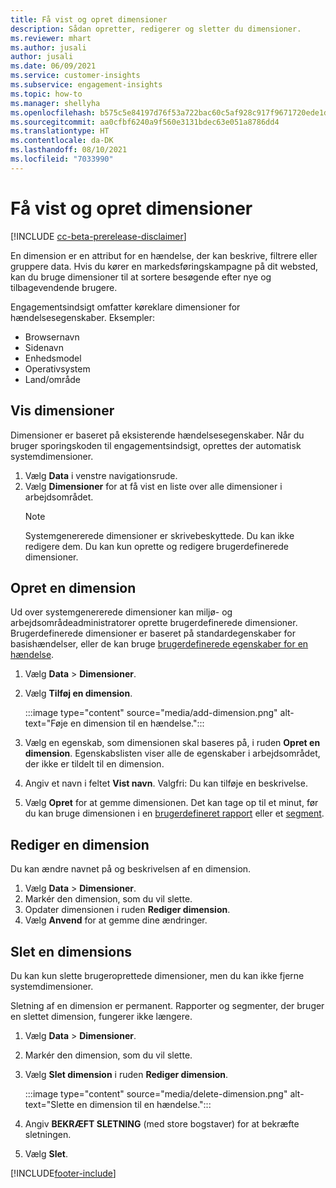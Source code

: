 ```yaml
---
title: Få vist og opret dimensioner
description: Sådan opretter, redigerer og sletter du dimensioner.
ms.reviewer: mhart
ms.author: jusali
author: jusali
ms.date: 06/09/2021
ms.service: customer-insights
ms.subservice: engagement-insights
ms.topic: how-to
ms.manager: shellyha
ms.openlocfilehash: b575c5e84197d76f53a722bac60c5af928c917f9671720ede1de38c4a7478be4
ms.sourcegitcommit: aa0cfbf6240a9f560e3131bdec63e051a8786dd4
ms.translationtype: HT
ms.contentlocale: da-DK
ms.lasthandoff: 08/10/2021
ms.locfileid: "7033990"
---
```

# <a name="view-and-create-dimensions"></a>Få vist og opret dimensioner

[!INCLUDE [cc-beta-prerelease-disclaimer](includes/cc-beta-prerelease-disclaimer.md)]

En dimension er en attribut for en hændelse, der kan beskrive, filtrere eller gruppere data. Hvis du kører en markedsføringskampagne på dit websted, kan du bruge dimensioner til at sortere besøgende efter nye og tilbagevendende brugere.  

Engagementsindsigt omfatter køreklare dimensioner for hændelsesegenskaber. Eksempler:

- Browsernavn
- Sidenavn
- Enhedsmodel
- Operativsystem
- Land/område

## <a name="view-dimensions"></a>Vis dimensioner

Dimensioner er baseret på eksisterende hændelsesegenskaber. Når du bruger sporingskoden til engagementsindsigt, oprettes der automatisk systemdimensioner.

1. Vælg **Data** i venstre navigationsrude. 
1. Vælg **Dimensioner** for at få vist en liste over alle dimensioner i arbejdsområdet. 
   > [!NOTE]
   > Systemgenererede dimensioner er skrivebeskyttede. Du kan ikke redigere dem. Du kan kun oprette og redigere brugerdefinerede dimensioner.

## <a name="create-a-dimension"></a>Opret en dimension

Ud over systemgenererede dimensioner kan miljø- og arbejdsområdeadministratorer oprette brugerdefinerede dimensioner. Brugerdefinerede dimensioner er baseret på standardegenskaber for basishændelser, eller de kan bruge [brugerdefinerede egenskaber for en hændelse](advanced-SDK-implementation.md).

1. Vælg **Data** > **Dimensioner**.
1. Vælg **Tilføj en dimension**.

   :::image type="content" source="media/add-dimension.png" alt-text="Føje en dimension til en hændelse.":::

1. Vælg en egenskab, som dimensionen skal baseres på, i ruden **Opret en dimension**. Egenskabslisten viser alle de egenskaber i arbejdsområdet, der ikke er tildelt til en dimension.
1. Angiv et navn i feltet **Vist navn**. Valgfri: Du kan tilføje en beskrivelse.
1. Vælg **Opret** for at gemme dimensionen. Det kan tage op til et minut, før du kan bruge dimensionen i en [brugerdefineret rapport](custom-reports.md) eller et [segment](segments.md). 

## <a name="edit-a-dimension"></a>Rediger en dimension

Du kan ændre navnet på og beskrivelsen af en dimension.

1. Vælg **Data** > **Dimensioner**.
1. Markér den dimension, som du vil slette.
1. Opdater dimensionen i ruden **Rediger dimension**.
1. Vælg **Anvend** for at gemme dine ændringer.

## <a name="delete-a-dimension"></a>Slet en dimensions

Du kan kun slette brugeroprettede dimensioner, men du kan ikke fjerne systemdimensioner.

Sletning af en dimension er permanent. Rapporter og segmenter, der bruger en slettet dimension, fungerer ikke længere. 

1. Vælg **Data** > **Dimensioner**.
1. Markér den dimension, som du vil slette.
1. Vælg **Slet dimension** i ruden **Rediger dimension**.

   :::image type="content" source="media/delete-dimension.png" alt-text="Slette en dimension til en hændelse.":::

1. Angiv **BEKRÆFT SLETNING** (med store bogstaver) for at bekræfte sletningen. 
1. Vælg **Slet**.

[!INCLUDE[footer-include](../includes/footer-banner.md)]
